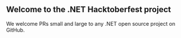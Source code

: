 ## Welcome to the .NET Hacktoberfest project

We welcome PRs small and large to any .NET open source project on GitHub.

